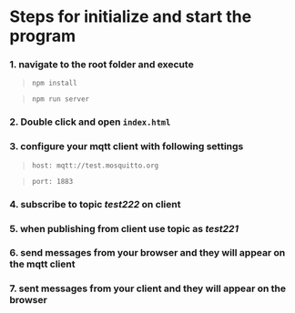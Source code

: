 
# Steps for initialize and start the program

### 1. navigate to the root folder and execute  
> ```npm install```

> ```npm run server```

### 2. Double click and open ```index.html```

### 3. configure your mqtt client with following settings
> ```host: mqtt://test.mosquitto.org```

> ```port: 1883```

### 4. subscribe to topic ***test222*** on client

### 5. when publishing from client use topic as ***test221***

### 6. send messages from your browser and they will appear on the mqtt client

### 7. sent messages from your client and they will appear on the browser
